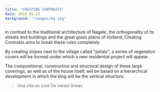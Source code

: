 ```yaml
---
title: "CREATING CONTRASTS"
date: 2018-05-23
background: "/images/bg.jpg"
---
```


In contrast to the traditional architecture of Nagele, the orthogonality of its streets and buildings and the great grass plains of Holland, Creating Contrasts aims to break these rules completely.

By creating slopes next to the village called "petals", a series of vegetation covers will be formed under which a new residential project will appear. 

The compositional, constructive and structural design of these large coverings, as well as of the house itself, will be based on a hierarchical development in which the king will be the vertical structure.

> Una cita so cool
> De varias líneas
